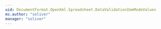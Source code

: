 ```yaml
---
uid: DocumentFormat.OpenXml.Spreadsheet.DataValidationImeModeValues
ms.author: "soliver"
manager: "soliver"
---
```

